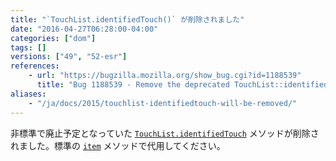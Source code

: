 ```yaml
---
title: "`TouchList.identifiedTouch()` が削除されました"
date: "2016-04-27T06:28:00-04:00"
categories: ["dom"]
tags: []
versions: ["49", "52-esr"]
references:
    - url: "https://bugzilla.mozilla.org/show_bug.cgi?id=1188539"
      title: "Bug 1188539 - Remove the deprecated TouchList::identifiedTouch method"
aliases:
    - "/ja/docs/2015/touchlist-identifiedtouch-will-be-removed/"
---
```

非標準で廃止予定となっていた [`TouchList.identifiedTouch`](https://developer.mozilla.org/docs/Web/API/TouchList/identifiedTouch) メソッドが削除されました。標準の [`item`](https://developer.mozilla.org/docs/Web/API/TouchList/item) メソッドで代用してください。
